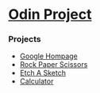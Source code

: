 # [Odin Project](https://www.theodinproject.com/)
### Projects
* [Google Hompage](google)
* [Rock Paper Scissors](rps)
* [Etch A Sketch](etchASketch)
* [Calculator](calculator)

